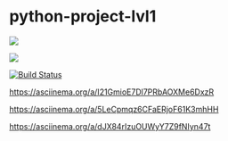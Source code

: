 # python-project-lvl1
<a href="https://codeclimate.com/github/codeclimate/codeclimate/maintainability"><img src="https://api.codeclimate.com/v1/badges/a99a88d28ad37a79dbf6/maintainability" /></a>

<a href="https://codeclimate.com/github/codeclimate/codeclimate/test_coverage"><img src="https://api.codeclimate.com/v1/badges/a99a88d28ad37a79dbf6/test_coverage" /></a>

[![Build Status](https://travis-ci.com/AleksTimc/python-project-lvl1.svg?branch=master)](https://travis-ci.com/AleksTimc/python-project-lvl1)


https://asciinema.org/a/I21GmioE7Dl7PRbAOXMe6DxzR

https://asciinema.org/a/5LeCpmqz6CFaERjoF61K3mhHH

https://asciinema.org/a/dJX84rIzuOUWyY7Z9fNIyn47t
